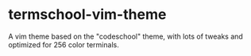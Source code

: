# termschool-vim-theme
A vim theme based on the "codeschool" theme, with lots of tweaks and optimized for 256 color terminals.
